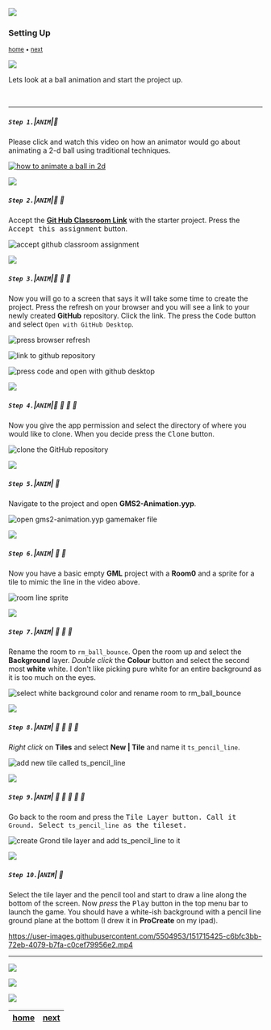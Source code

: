 ![](../images/line3.png)

### Setting Up

<sub>[home](../README.md#user-content-gms2-background-tiles--sprites---table-of-contents) • [next](../bounce-ball/README.md#user-content-get-ball-to-bounce)</sub>

![](../images/line3.png)

Lets look at a ball animation and start the project up.

<br>

---


##### `Step 1.`\|`ANIM`|:small_blue_diamond:

Please click and watch this video on how an animator would go about animating a 2-d ball using traditional techniques.

[![how to animate a ball in 2d](https://img.youtube.com/vi/oJvGHbUHYWU/0.jpg)](https://www.youtube.com/watch?v=oJvGHbUHYWU)

![](../images/line2.png)

##### `Step 2.`\|`ANIM`|:small_blue_diamond: :small_blue_diamond: 

Accept the **[Git Hub Classroom Link](https://classroom.github.com/a/C3wXzkmi)** with the starter project. Press the <kbd>Accept this assignment</kbd> button.

![accept github classroom assignment](images/acceptAssignment.png)

![](../images/line2.png)

##### `Step 3.`\|`ANIM`|:small_blue_diamond: :small_blue_diamond: :small_blue_diamond:

Now you will go to a screen that says it will take some time to create the project.  Press the refresh on your browser and you will see a link to your newly created **GitHub** repository.  Click the link.  The press the <kbd>Code</kbd> button and select `Open with GitHub Desktop`.

![press browser refresh](images/refeshBrowser.png)

![link to github repository](images/linkToRepo.png)

![press code and open with github desktop](images/openWithGitHubDT.png)

![](../images/line2.png)

##### `Step 4.`\|`ANIM`|:small_blue_diamond: :small_blue_diamond: :small_blue_diamond: :small_blue_diamond:

Now you give the app permission and select the directory of where you would like to clone.  When you decide press the <kbd>Clone</kbd> button.

![clone the GitHub repository](images/cloneRepo.png)

![](../images/line2.png)

##### `Step 5.`\|`ANIM`| :small_orange_diamond:

Navigate to the project and open **GMS2-Animation.yyp**.

![open gms2-animation.yyp gamemaker file](images/GMS2-Animation.png)

![](../images/line2.png)

##### `Step 6.`\|`ANIM`| :small_orange_diamond: :small_blue_diamond:

Now you have a basic empty **GML** project with a **Room0** and a sprite for a tile to mimic the line in the video above.

![room line sprite](images/room_line.png)

![](../images/line2.png)

##### `Step 7.`\|`ANIM`| :small_orange_diamond: :small_blue_diamond: :small_blue_diamond:

Rename the room to `rm_ball_bounce`. Open the room up and select the **Background** layer.  *Double click* the **Colour** button and select the second most **white** white.  I don't like picking pure white for an entire background as it is too much on the eyes.

![select white background color and rename room to rm_ball_bounce](images/setBackgroundColor.png)

![](../images/line2.png)

##### `Step 8.`\|`ANIM`| :small_orange_diamond: :small_blue_diamond: :small_blue_diamond: :small_blue_diamond:

*Right click* on **Tiles** and select **New | Tile** and name it `ts_pencil_line`.

![add new tile called ts_pencil_line](images/pencilLineTS.png)

![](../images/line2.png)

##### `Step 9.`\|`ANIM`| :small_orange_diamond: :small_blue_diamond: :small_blue_diamond: :small_blue_diamond: :small_blue_diamond:

Go back to the room and press the <kbd>Tile Layer<kbd> button.  Call it `Ground`.  Select `ts_pencil_line` as the tileset.

![create Grond tile layer and add ts_pencil_line to it](images/addGroundLayer.png)

![](../images/line2.png)

##### `Step 10.`\|`ANIM`| :large_blue_diamond:

Select the tile layer and the pencil tool and start to draw a line along the bottom of the screen. Now *press* the <kbd>Play</kbd> button in the top menu bar to launch the game. You should have a white-ish background with a pencil line ground plane at the bottom (I drew it in **ProCreate** on my ipad).

https://user-images.githubusercontent.com/5504953/151715425-c6bfc3bb-72eb-4079-b7fa-c0cef79956e2.mp4


___


![](../images/line.png)

<img src="https://via.placeholder.com/1000x100/45D7CA/000000/?text=Next Up - Get Ball to Bounce">

![](../images/line.png)

[home](.../README.md#user-content-gms2-animation---table-of-contents) | [next](../bounce-ball/README.md#user-content-get-ball-to-bounce)|
|---|---|
